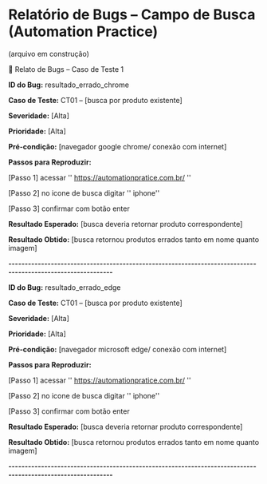 # Relatório de Bugs – Campo de Busca (Automation Practice)
(arquivo em construção)


🐞 Relato de Bugs – Caso de Teste 1

**ID do Bug:** resultado_errado_chrome

**Caso de Teste:** CT01 – [busca por produto existente]

**Severidade:** [Alta]

**Prioridade:** [Alta]

**Pré-condição:** [navegador google chrome/ conexão com internet]

**Passos para Reproduzir:**

[Passo 1]
acessar '' https://automationpratice.com.br/ ''

[Passo 2]
no icone de busca digitar '' iphone''

[Passo 3]
confirmar com botão enter

**Resultado Esperado:**
[busca deveria retornar produto correspondente]

**Resultado Obtido:**
[busca retornou produtos errados tanto em nome quanto imagem]

**------------------------------------------------------------------------------------------------------------**

**ID do Bug:** resultado_errado_edge

**Caso de Teste:** CT01 – [busca por produto existente]

**Severidade:** [Alta]

**Prioridade:** [Alta]

**Pré-condição:** [navegador microsoft edge/ conexão com internet]

**Passos para Reproduzir:**

[Passo 1]
acessar '' https://automationpratice.com.br/ ''

[Passo 2]
no icone de busca digitar '' iphone''

[Passo 3]
confirmar com botão enter

**Resultado Esperado:**
[busca deveria retornar produto correspondente]

**Resultado Obtido:**
[busca retornou produtos errados tanto em nome quanto imagem]

**------------------------------------------------------------------------------------------------------------**
